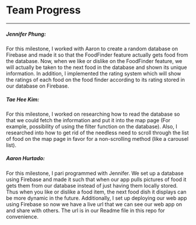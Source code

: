 <h1>Team Progress</h1>
<hr>
<h5>Jennifer Phung:</h5>
For this milestone, I worked with Aaron to create a random database on Firebase and made it so that the FoodFinder feature actually gets food from the database. Now, when we like or dislike on the FoodFinder feature, we will actually be taken to the next food in the database and shown its unique information. In addition, I implemented the rating system which will show the ratings of each food on the food finder according to its rating stored in our database on Firebase.

<h5>Tae Hee Kim:</h5>
For this milestone, I worked on researching how to read the database so that we could fetch the information and put it into the map page (For example, possibility of using the filter function on the database). Also, I researched into how to get rid of the needless need to scroll through the list of food on the map page in favor for a non-scrolling method (like a carousel list). 

<h5>Aaron Hurtado:</h5>
For this milestone, I pari programmed with Jennifer. We set up a database using Firebase and made it such that when our app pulls pictures
of food it gets them from our database instead of just having them locally stored. Thus when you like or dislike a food item, the next
food dish it displays can be more dynamic in the future. Additionally, I set up deploying our web app using Firebase so now we have a live url that we can see our web app on and share with others. The url is in our Readme file in this repo for convenience. 
